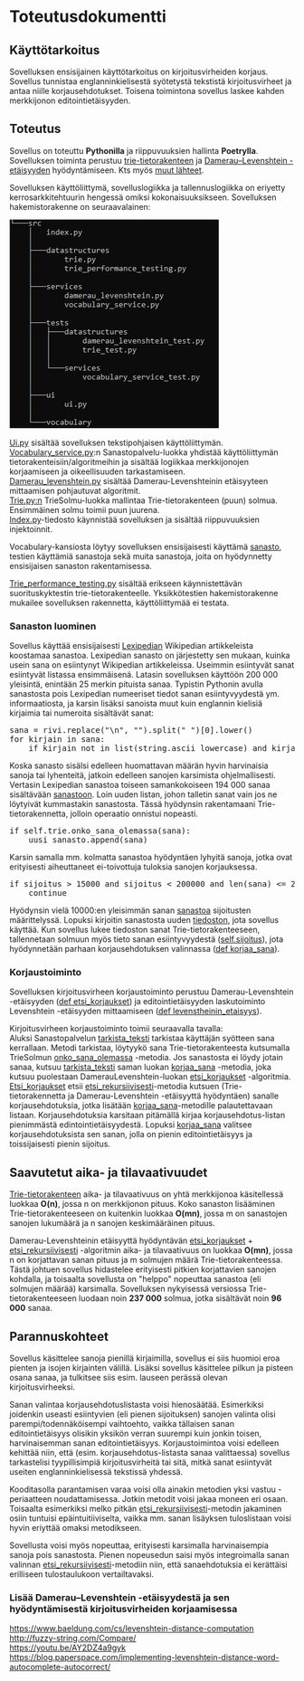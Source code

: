 # Toteutusdokumentti

## Käyttötarkoitus

Sovelluksen ensisijainen käyttötarkoitus on kirjoitusvirheiden korjaus. Sovellus tunnistaa englanninkielisestä syötetystä tekstistä kirjoitusvirheet ja antaa niille korjausehdotukset. Toisena toimintona sovellus laskee kahden merkkijonon editointietäisyyden.

## Toteutus

Sovellus on toteuttu **Pythonilla** ja riippuvuuksien hallinta **Poetrylla**. Sovelluksen toiminta perustuu [trie-tietorakenteen](https://en.wikipedia.org/wiki/Trie) ja [Damerau–Levenshtein -etäisyyden](https://en.wikipedia.org/wiki/Damerau%E2%80%93Levenshtein_distance) hyödyntämiseen. Kts myös [muut lähteet](https://github.com/tietotuomas/Kirjoitusvirheiden-korjaaja/edit/main/dokumentit/toteutus.md#lis%C3%A4%C3%A4-dameraulevenshtein--et%C3%A4isyydest%C3%A4-ja-sen-hy%C3%B6dynt%C3%A4misest%C3%A4-kirjoitusvirhedeiden-korjaamisessa).

Sovelluksen käyttöliittymä, sovelluslogiikka ja tallennuslogiikka on eriyetty kerrosarkkitehtuurin hengessä omiksi kokonaisuuksikseen. Sovelluksen hakemistorakenne on seuraavalainen:

![Hakemistorakenne](/dokumentit/hakemistorakenne.png)


[Ui.py](/src/ui/ui.py) sisältää sovelluksen tekstipohjaisen käyttöliittymän.   
[Vocabulary_service.py](/src/services/vocabulary_service.py):n Sanastopalvelu-luokka yhdistää käyttöliittymän tietorakenteisiin/algoritmeihin ja sisältää logiikkaa merkkijonojen korjaamiseen ja oikeellisuuden tarkastamiseen.  
[Damerau_levenshtein.py](/src/services/damerau_levenshtein.py) sisältää Damerau-Levenshteinin etäisyyteen mittaamisen pohjautuvat algoritmit.  
[Trie.py:n](/src/datastructures/trie.py) TrieSolmu-luokka mallintaa Trie-tietorakenteen (puun) solmua. Ensimmäinen solmu toimii puun juurena.  
[Index.py](/src/index.py)-tiedosto käynnistää sovelluksen ja sisältää riippuvuuksien injektoinnit.  

Vocabulary-kansiosta löytyy sovelluksen ensisijaisesti käyttämä [sanasto](/src/vocabulary/modified_wiktionary.txt), testien käyttämiä sanastoja sekä muita sanastoja, joita on hyödynnetty ensisijaisen sanaston rakentamisessa.

[Trie_performance_testing.py](/src/datastructures/trie_performance_testing.py) sisältää erikseen käynnistettävän suorituskyktestin trie-tietorakenteelle. Yksikkötestien hakemistorakenne mukailee sovelluksen rakennetta, käyttöliittymää ei testata.

### Sanaston luominen

Sovellus käyttää ensisijaisesti [Lexipedian](https://en.lexipedia.org/) Wikipedian artikkeleista koostamaa sanastoa. Lexipedian sanasto on järjestetty sen mukaan, kuinka usein sana on esiintynyt Wikipedian artikkeleissa. Useimmin esiintyvät sanat esiintyvät listassa ensimmäisenä. Latasin sovelluksen käyttöön 200 000 yleisintä, enintään 25 merkin pituista sanaa. Typistin Pythonin avulla sanastosta pois Lexipedian numeeriset tiedot sanan esiintyvyydestä ym. informaatiosta, ja karsin lisäksi sanoista muut kuin englannin kielisiä kirjaimia tai numeroita sisältävät sanat:  
<pre>
sana = rivi.replace("\n", "").split(" ")[0].lower()  
for kirjain in sana: 
    if kirjain not in list(string.ascii_lowercase) and kirjain not in list(string.digits) and kirjain not in  ["'", "-"]:
</pre>

Koska sanasto sisälsi edelleen huomattavan määrän hyvin harvinaisia sanoja tai lyhenteitä, jatkoin edelleen sanojen karsimista ohjelmallisesti. Vertasin Lexipedian sanastoa toiseen samankokoiseen 194 000 sanaa sisältävään [sanastoon](http://www.gwicks.net/dictionaries.htm). Loin uuden listan, johon talletin sanat vain jos ne löytyivät kummastakin sanastosta. Tässä hyödynsin rakentamaani Trie-tietorakennetta, jolloin operaatio onnistui nopeasti.
<pre>
if self.trie.onko_sana_olemassa(sana):
    uusi_sanasto.append(sana)
</pre>

Karsin samalla mm. kolmatta sanastoa hyödyntäen lyhyitä sanoja, jotka ovat erityisesti aiheuttaneet ei-toivottuja tuloksia sanojen korjauksessa.
<pre>
if sijoitus > 15000 and sijoitus < 200000 and len(sana) <= 2:
    continue
</pre>

Hyödynsin vielä 10000:en yleisimmän sanan [sanastoa](https://englishgrammarhere.com/vocabulary/10000-most-common-words-in-english/) sijoitusten määrittelyssä. Lopuksi kirjoitin sanastosta uuden [tiedoston](/src/vocabulary/modified_wiktionary.txt), jota sovellus käyttää. Kun sovellus lukee tiedoston sanat Trie-tietorakenteeseen, tallennetaan solmuun myös tieto sanan esiintyvyydestä ([self.sijoitus](/src/datastructures/trie.py)), jota hyödynnetään parhaan korjausehdotuksen valinnassa ([def korjaa_sana](/src/services/vocabulary_service.py)).

### Korjaustoiminto

Sovelluksen kirjoitusvirheen korjaustoiminto perustuu Damerau-Levenshtein -etäisyyden ([def etsi_korjaukset](/src/services/damerau_levenshtein.py)) ja editointietäisyyden laskutoiminto Levenshtein -etäisyyden mittaamiseen ([def levenstheinin_etaisyys](/src/services/damerau_levenshtein.py)). 

Kirjoitusvirheen korjaustoiminto toimii seuraavalla tavalla:  
Aluksi Sanastopalvelun [tarkista_teksti](/src/services/vocabulary_service.py) tarkistaa käyttäjän syötteen sana kerrallaan. Metodi tarkistaa, löytyykö sana Trie-tietorakenteesta kutsumalla TrieSolmun [onko_sana_olemassa](/src/datastructures/trie.py) -metodia. Jos sanastosta ei löydy jotain sanaa, kutsuu [tarkista_teksti](/src/services/vocabulary_service.py) saman luokan [korjaa_sana](/src/services/vocabulary_service.py) -metodia, joka kutsuu puolestaan DamerauLevenshtein-luokan [etsi_korjaukset](/src/services/damerau_levenshtein.py) -algoritmia. [Etsi_korjaukset](/src/services/damerau_levenshtein.py) etsii [etsi_rekursiivisesti](/src/services/damerau_levenshtein.py)-metodia kutsuen (Trie-tietorakennetta ja Damerau-Levenshtein -etäisyyttä hyödyntäen) sanalle korjausehdotuksia, jotka lisätään [korjaa_sana](/src/services/vocabulary_service.py)-metodille palautettavaan listaan. Korjausehdotuksia karsitaan pitämällä kirjaa korjausehdotus-listan pienimmästä edintointietäisyydestä. Lopuksi [korjaa_sana](/src/services/vocabulary_service.py) valitsee korjausehdotuksista sen sanan, jolla on pienin editointietäisyys ja toissijaisesti pienin sijoitus. 

## Saavutetut aika- ja tilavaativuudet 
[Trie-tietorakenteen](/src/datastructures/trie.py) aika- ja tilavaativuus on yhtä merkkijonoa käsitellessä luokkaa **O(n)**, jossa n on merkkijonon pituus. Koko sanaston lisääminen Trie-tietorakenteeseen on kuitenkin luokkaa **O(mn)**, jossa m on sanastojen sanojen lukumäärä ja n sanojen keskimääräinen pituus.  

Damerau-Levenshteinin etäisyyttä hyödyntävän [etsi_korjaukset](/src/services/damerau_levenshtein.py) + [etsi_rekursiivisesti](/src/services/damerau_levenshtein.py) -algoritmin aika- ja tilavaativuus on luokkaa **O(mn)**, jossa n on korjattavan sanan pituus ja m solmujen määrä Trie-tietorakenteessa. Tästä johtuen sovellus hidastelee erityisesti pitkien korjattavien sanojen kohdalla, ja toisaalta sovellusta on "helppo" nopeuttaa sanastoa (eli solmujen määrää) karsimalla. Sovelluksen nykyisessä versiossa Trie-tietorakenteeseen luodaan noin **237 000** solmua, jotka sisältävät noin **96 000** sanaa.


## Parannuskohteet

Sovellus käsittelee sanoja pienillä kirjaimilla, sovellus ei siis huomioi eroa pienten ja isojen kirjainten välillä. Lisäksi sovellus käsittelee pilkun ja pisteen osana sanaa, ja tulkitsee siis esim. lauseen perässä olevan kirjoitusvirheeksi.

Sanan valintaa korjausehdotuslistasta voisi hienosäätää. Esimerkiksi joidenkin useasti esiintyvien (eli pienen sijoituksen) sanojen valinta olisi parempi/todennäköisempi vaihtoehto, vaikka tällaisen sanan editointietäisyys olisikin yksikön verran suurempi kuin jonkin toisen, harvinaisemman sanan editointietäisyys. Korjaustoimintoa voisi edelleen kehittää niin, että (esim. korjausehdotus-listasta sanaa valittaessa) sovellus tarkastelisi tyypillisimpiä kirjoitusvirheitä tai sitä, mitkä sanat esiintyvät useiten englanninkielisessä tekstissä yhdessä.

Kooditasolla parantamisen varaa voisi olla ainakin metodien yksi vastuu -periaatteen noudattamisessa. Jotkin metodit voisi jakaa moneen eri osaan. Toisaalta esimerkiksi melko pitkän [etsi_rekursiivisesti](/src/services/damerau_levenshtein.py)-metodin jakaminen osiin tuntuisi epäintuitiiviselta, vaikka mm. sanan lisäyksen tuloslistaan voisi hyvin eriyttää omaksi metodikseen.

Sovellusta voisi myös nopeuttaa, erityisesti karsimalla harvinaisempia sanoja pois sanastosta. Pienen nopeusedun saisi myös integroimalla sanan valinnan [etsi_rekursiivisesti](/src/services/damerau_levenshtein.py)-metodiin niin, että sanaehdotuksia ei kerättäisi erilliseen tulostaulukoon vertailtavaksi.

### Lisää Damerau–Levenshtein -etäisyydestä ja sen hyödyntämisestä kirjoitusvirheiden korjaamisessa
https://www.baeldung.com/cs/levenshtein-distance-computation  
http://fuzzy-string.com/Compare/  
https://youtu.be/AY2DZ4a9gyk  
https://blog.paperspace.com/implementing-levenshtein-distance-word-autocomplete-autocorrect/
